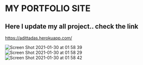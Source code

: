 # MY PORTFOLIO SITE

## Here I update my all project.. check the link


https://adittadas.herokuapp.com/


![Screen Shot 2021-01-30 at 01 58 39](https://user-images.githubusercontent.com/60479691/106348681-28bcc680-62f2-11eb-9ffd-1146a6fb0ed7.png)
![Screen Shot 2021-01-30 at 01 58 29](https://user-images.githubusercontent.com/60479691/106348683-29edf380-62f2-11eb-8b62-aa854f7b244e.png)
![Screen Shot 2021-01-30 at 01 58 42](https://user-images.githubusercontent.com/60479691/106348684-2a868a00-62f2-11eb-918f-0c4007044882.png)


